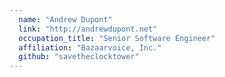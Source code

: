 ```yaml
---
  name: "Andrew Dupont"
  link: "http://andrewdupont.net"
  occupation_title: "Senior Software Engineer"
  affiliation: "Bazaarvoice, Inc."
  github: "savetheclocktower"
---
```


